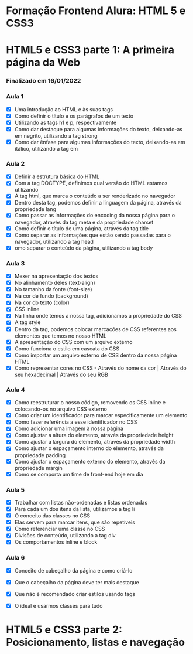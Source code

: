 # Formação Frontend Alura: HTML 5 e CSS3

# HTML5 e CSS3 parte 1: A primeira página da Web

### Finalizado em 16/01/2022

### Aula 1 
- [x] Uma introdução ao HTML e às suas tags
- [x] Como definir o título e os parágrafos de um texto
- [x] Utilizando as tags h1 e p, respectivamente
- [x] Como dar destaque para algumas informações do texto, deixando-as em negrito, utilizando a tag strong
- [x] Como dar ênfase para algumas informações do texto, deixando-as em itálico, utilizando a tag em

### Aula 2
- [x] Definir a estrutura básica do HTML
- [x] Com a tag DOCTYPE, definimos qual versão do HTML estamos utilizando
- [x] A tag html, que marca o conteúdo a ser renderizado no navegador
- [x] Dentro desta tag, podemos definir a linguagem da página, através da propriedade lang
- [x] Como passar as informações do encoding da nossa página para o navegador, através da tag meta e da propriedade charset
- [x] Como definir o título de uma página, através da tag title
- [x] Como separar as informações que estão sendo passadas para o navegador, utilizando a tag head
- [x] omo separar o conteúdo da página, utilizando a tag body

### Aula 3
- [x] Mexer na apresentação dos textos
- [x] No alinhamento deles (text-align)
- [x] No tamanho da fonte (font-size)
- [x] Na cor de fundo (background)
- [x] Na cor do texto (color)
- [x] CSS inline
- [x] Na linha onde temos a nossa tag, adicionamos a propriedade do CSS
- [x] A tag style
- [x] Dentro da tag, podemos colocar marcações de CSS referentes aos elementos que temos no nosso HTML
- [x] A apresentação do CSS com um arquivo externo
- [x] Como funciona o estilo em cascata do CSS
- [x] Como importar um arquivo externo de CSS dentro da nossa página HTML
- [x] Como representar cores no CSS - Através do nome da cor | Através do seu hexadecimal | Através do seu RGB

### Aula 4
- [x] Como reestruturar o nosso código, removendo os CSS inline e colocando-os no arquivo CSS externo
- [x] Como criar um identificador para marcar especificamente um elemento
- [x] Como fazer referência a esse identificador no CSS
- [x] Como adicionar uma imagem à nossa página
- [x] Como ajustar a altura do elemento, através da propriedade height
- [x] Como ajustar a largura do elemento, através da propriedade width
- [x] Como ajustar o espaçamento interno do elemento, através da propriedade padding
- [x] Como ajustar o espaçamento externo do elemento, através da propriedade margin
- [x] Como se comporta um time de front-end hoje em dia

### Aula 5
- [x] Trabalhar com listas não-ordenadas e listas ordenadas
- [x] Para cada um dos itens da lista, utilizamos a tag li
- [x] O conceito das classes no CSS
- [x] Elas servem para marcar itens, que são repetíveis
- [x] Como referenciar uma classe no CSS
- [x] Divisões de conteúdo, utilizando a tag div
- [x] Os comportamentos inline e block

### Aula 6 
- [x] Conceito de cabeçalho da página e como criá-lo
- [x] Que o cabeçalho da página deve ter mais destaque
- [x] Que não é recomendado criar estilos usando tags
- [x] O ideal é usarmos classes para tudo


# HTML5 e CSS3 parte 2: Posicionamento, listas e navegação
